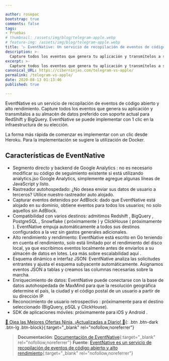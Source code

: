 ```yaml
---

author: rosepac
bootstrap: true
comments: false
tags:
- Pruebas
# thumbnail: /assets/img/blog/telegram-apple.webp
# feature-img: /assets/img/blog/telegram-apple.webp
title: '▷ EventNative: Un servicio de recopilación de eventos de código abierto y alto rendimiento'
description: >-
  Capture todos los eventos que genera tu aplicación y transmítelos a su almacén de datos preferido con soporte actual para RedShift y BigQuery. EventNative se puede implementar con 1 clic en la infraestructura de su elección.
excerpt: >-
  Capture todos los eventos que genera tu aplicación y transmítelos a su almacén de datos preferido con soporte actual para RedShift y BigQuery. EventNative se puede implementar con 1 clic en la infraestructura de su elección.
canonical_URL: https://ciberninjas.com/telegram-vs-apple/
permalink: /telegram-vs-apple/
date: 2020-08-13 01:13:46
published: true

---
```


EventNative es un servicio de recopilación de eventos de código abierto y alto rendimiento. Capture todos los eventos que genera su aplicación y transmítalos a su almacén de datos preferido con soporte actual para RedShift y BigQuery. EventNative se puede implementar con 1 clic en la infraestructura de su elección.

La forma más rápida de comenzar es implementar con un clic desde Heroku. Para la implementación se sugiere la utilización de Docker.

## Características de EventNative

- Segmento directo y backend de Google Analytics : no es necesario modificar su código de seguimiento existente si está utilizando analytics.jso Google Analytics, simplemente agregue algunas líneas de JavaScript y listo.
- Rastreador autohospedado: ¿No desea enviar sus datos de usuario a terceros? Utilice nuestro rastreador auto alojado.
- Capturar eventos detenidos por AdBlock: dado que EventNative está alojado en su dominio, obtiene eventos para todos los usuarios; no solo aquellos sin AdBlock.
- Compatibilidad con varios destinos: admitimos Redshift , BigQuery , PostgreSQL , Snowflake ( próximamente ) y ClickHouse ( próximamente ). EventNative empuja automáticamente a todos sus destinos configurados a la vez sin gastos generales adicionales.
- Alto rendimiento y rendimiento: EventNative está escrito en Go teniendo en cuenta el rendimiento, solo está limitado por el rendimiento del disco local, ya que escribimos eventos localmente antes de enviarlos a su almacén de datos en lotes. Lea más sobre escalabilidad aquí .
- Esquema dinámico e interfaz JSON: EventNative analiza las solicitudes entrantes y ajusta el esquema subyacente automáticamente. Asignamos eventos JSON a tablas y creamos las columnas necesarias sobre la marcha.
- Enriquecimiento de datos: EventNative puede conectarse con la base de datos autohospedada de MaxMind para que la resolución geográfica determine el país, la ciudad y el código postal de un usuario a partir de su dirección IP
- Reconocimiento de usuario retrospectivo : próximamente para el destino seleccionado (BigQuery, pSQL y ClickHouse).
- SDK de aplicaciones móviles: próximamente para iOS y Android .

[🎁 Ojea las Mejores Ofertas Ninja, ¡Actualizadas a Diario! 🛒](https://www.amazon.es/shop/cibercursos){: .btn .btn-dark .btn-lg .btn-block}{:target="_blank" rel="nofollow,noreferrer"}

> **Documentación**: [Documentación de EventNative](https://eventnative-docs.ksense.io/){:target="_blank" rel="nofollow,noreferrer"}
> **Fuente**: [EventNative es un servicio de recopilación de eventos de código abierto y alto rendimiento](https://github.com/ksensehq/eventnative){:target="_blank" rel="nofollow,noreferrer"}